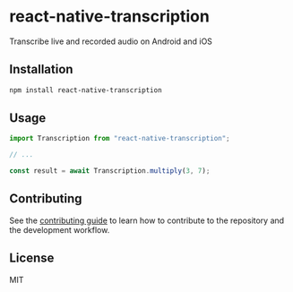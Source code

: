 # react-native-transcription

Transcribe live and recorded audio on Android and iOS

## Installation

```sh
npm install react-native-transcription
```

## Usage

```js
import Transcription from "react-native-transcription";

// ...

const result = await Transcription.multiply(3, 7);
```

## Contributing

See the [contributing guide](CONTRIBUTING.md) to learn how to contribute to the repository and the development workflow.

## License

MIT
